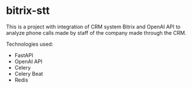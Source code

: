 # bitrix-stt

This is a project with integration of CRM system Bitrix and OpenAI API to analyze phone calls made by staff of the company made through the CRM.

Technologies used:
- FastAPI
- OpenAI API
- Celery
- Celery Beat
- Redis
